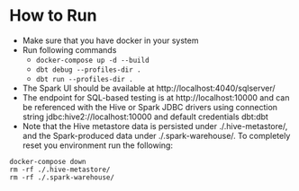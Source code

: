 # How to Run

- Make sure that you have docker in your system
- Run following commands
  - `docker-compose up -d --build`
  - `dbt debug --profiles-dir .`
  - `dbt run --profiles-dir .`
- The Spark UI should be available at http://localhost:4040/sqlserver/
- The endpoint for SQL-based testing is at http://localhost:10000 and can be referenced with the Hive or Spark JDBC drivers using connection string jdbc:hive2://localhost:10000 and default credentials dbt:dbt
- Note that the Hive metastore data is persisted under ./.hive-metastore/, and the Spark-produced data under ./.spark-warehouse/. To completely reset you environment run the following:
```
docker-compose down
rm -rf ./.hive-metastore/
rm -rf ./.spark-warehouse/
```

